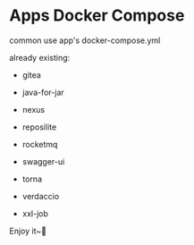 # Apps Docker Compose

common use app's docker-compose.yml

already existing: 

- gitea 

- java-for-jar 

- nexus 

- reposilite 

- rocketmq 

- swagger-ui 

- torna 

- verdaccio 

- xxl-job

Enjoy it~🍻